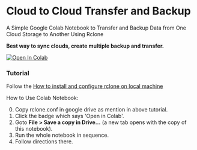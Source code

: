 # Cloud to Cloud Transfer and Backup
A Simple Google Colab Notebook to Transfer and Backup Data from One Cloud Storage to Another Using Rclone

**Best way to sync clouds, create multiple backup and transfer.**

[![Open In Colab](https://colab.research.google.com/assets/colab-badge.svg)](https://colab.research.google.com/github/ittech2529/c2c-transfer/blob/master/C2C_Transfer.ipynb)

### Tutorial

Follow the [How to install and configure rclone on local machine](/Tutorial.md)

How to Use Colab Notebook:

0. Copy rclone.conf in google drive as mention in above tutorial.
1. Click the badge which says 'Open in Colab'.
2. Goto **File > Save a copy in Drive...** (a new tab opens with the copy of this notebook).
3. Run the whole notebook in sequence.
4. Follow directions there.
